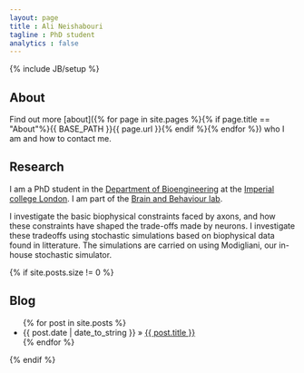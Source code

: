 ```yaml
---
layout: page
title : Ali Neishabouri
tagline : PhD student
analytics : false
---
```

{% include JB/setup %}
## About
Find out more [about]({% for page in site.pages %}{% if page.title == "About"%}{{ BASE_PATH }}{{ page.url }}{% endif %}{% endfor %}) who I am and how to contact me.

## Research
I am a PhD student in the [Department of Bioengineering](http://www3.imperial.ac.uk/bioengineering) at the [Imperial college London](http://www3.imperial.ac.uk/). I am part of the [Brain and Behaviour lab](http://www.faisallab.com).

I investigate the basic biophysical constraints faced by axons, and how these constraints have shaped the trade-offs made by neurons. I investigate these tradeoffs using stochastic simulations based on biophysical data found in litterature. The simulations are carried on using Modigliani, our in-house stochastic simulator.

{% if site.posts.size != 0 %}
## Blog
<ul class="posts">
  {% for post in site.posts %}
    <li><span>{{ post.date | date_to_string }}</span> &raquo; <a href="{{ BASE_PATH }}{{ post.url }}">{{ post.title }}</a></li>
  {% endfor %}
</ul>
{% endif %}
